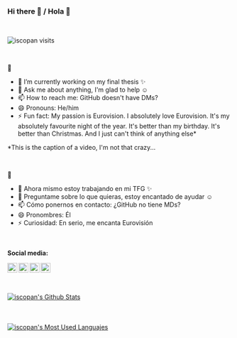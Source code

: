 ### Hi there 👋 / Hola 👋

<br/>

<p align="left"> <img src="https://komarev.com/ghpvc/?username=iscopan&label=Views&color=blue&style=plastic" alt="iscopan visits" /> </p>

<br/>

💂

- 🔭 I’m currently working on my final thesis ✨
- 💬 Ask me about anything, I'm glad to help ☺️
- 📫 How to reach me: GitHub doesn't have DMs?
- 😄 Pronouns: He/him
- ⚡ Fun fact: My passion is Eurovision. I absolutely love Eurovision. It's my absolutely favourite night of the year. It's better than my birthday. It's better than Christmas. And I just can't think of anything else*

*This is the caption of a video, I'm not that crazy...

<br/>

💃

- 🔭 Ahora mismo estoy trabajando en mi TFG ✨
- 💬 Preguntame sobre lo que quieras, estoy encantado de ayudar ☺️
- 📫 Cómo ponernos en contacto: ¿GitHub no tiene MDs?
- 😄 Pronombres: Él
- ⚡ Curiosidad: En serio, me encanta Eurovisión

<br/>

**Social media:**

<a href="https://t.me/iscopan">
  <img align="left" alt="iscopan's Telegram" width="22px" src="https://cdn.jsdelivr.net/npm/simple-icons@v3/icons/telegram.svg" />
</a>
<a href="https://twitter.com/iscopan_">
  <img align="left" alt="iscopan's Twitter" width="22px" src="https://cdn.jsdelivr.net/npm/simple-icons@v3/icons/twitter.svg" />
</a>
<a href="https://instagram.com/iscopan_/">
  <img align="left" alt="iscopan's Instagram" width="22px" src="https://cdn.jsdelivr.net/npm/simple-icons@v3/icons/instagram.svg" />
</a>
<a href="https://linkedin.com/in/franciscodelapuente">
  <img align="left" alt="iscopan's Linkdein" width="22px" src="https://cdn.jsdelivr.net/npm/simple-icons@v3/icons/linkedin.svg" />
</a>

<br/>
<br/>
<br/>
<br/>

<a href="https://github.com/iscopan">
 <img align="center" src="https://github-readme-stats.vercel.app/api?username=iscopan&show_icons=true&theme=light&line_height=27" alt="iscopan's Github Stats"/>
</a>

<br/>
<br/>
<br/>
<br/>

<a href="https://github.com/iscopan">
  <img align="center" src="https://github-readme-stats.vercel.app/api/top-langs/?username=iscopan&theme=light" alt="iscopan's Most Used Languajes"/>
</a>

<br/>
<br/>

